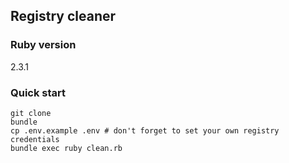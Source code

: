 ## Registry cleaner
### Ruby version
2.3.1
### Quick start
```
git clone
bundle
cp .env.example .env # don't forget to set your own registry credentials
bundle exec ruby clean.rb
```
